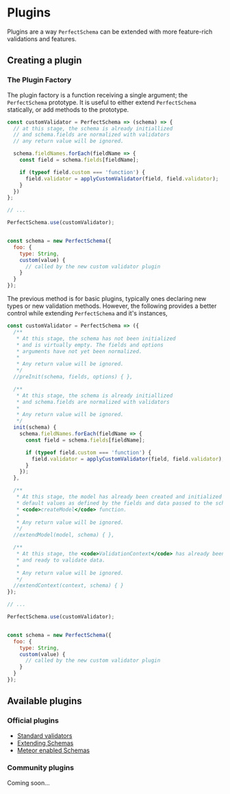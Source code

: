 # Plugins

Plugins are a way <code>PerfectSchema</code> can be extended with more feature-rich validations
and features.

## Creating a plugin

### The Plugin Factory

The plugin factory is a function receiving a single argument; the `PerfectSchema`
prototype. It is useful to either extend `PerfectSchema` statically, or add methods
to the prototype.

```js
const customValidator = PerfectSchema => (schema) => {
  // at this stage, the schema is already initiallized
  // and schema.fields are normalized with validators
  // any return value will be ignored.

  schema.fieldNames.forEach(fieldName => {
    const field = schema.fields[fieldName];

    if (typeof field.custom === 'function') {
      field.validator = applyCustomValidator(field, field.validator);
    }
  })
};

// ...

PerfectSchema.use(customValidator);


const schema = new PerfectSchema({
  foo: {
    type: String,
    custom(value) {
      // called by the new custom validator plugin
    }
  }
});
```

The previous method is for basic plugins, typically ones declaring new types or new
validation methods. However, the following provides a better control while extending
`PerfectSchema` and it's instances,

```js
const customValidator = PerfectSchema => ({
  /**
   * At this stage, the schema has not been initialized
   * and is virtually empty. The fields and options
   * arguments have not yet been normalized.
   *
   * Any return value will be ignored.
   */
  //preInit(schema, fields, options) { },

  /**
   * At this stage, the schema is already initiallized
   * and schema.fields are normalized with validators
   *
   * Any return value will be ignored.
   */
  init(schema) {
    schema.fieldNames.forEach(fieldName => {
      const field = schema.fields[fieldName];

      if (typeof field.custom === 'function') {
        field.validator = applyCustomValidator(field, field.validator);
      }
    });
  },

  /**
   * At this stage, the model has already been created and initialized with the
   * default values as defined by the fields and data passed to the schema's
   * <code>createModel</code> function.
   *
   * Any return value will be ignored.
   */
  //extendModel(model, schema) { },

  /**
   * At this stage, the <code>ValidationContext</code> has already been created,
   * and ready to validate data.
   *
   * Any return value will be ignored.
   */
  //extendContext(context, schema) { }
});

// ...

PerfectSchema.use(customValidator);


const schema = new PerfectSchema({
  foo: {
    type: String,
    custom(value) {
      // called by the new custom validator plugin
    }
  }
});
```


## Available plugins

### Official plugins

* [Standard validators](https://perfect-schema.github.io/standard-validators/)
* [Extending Schemas](https://perfect-schema.github.io/extends/)
* [Meteor enabled Schemas](https://perfect-schema.github.io/tracker/)


### Community plugins

Coming soon...
